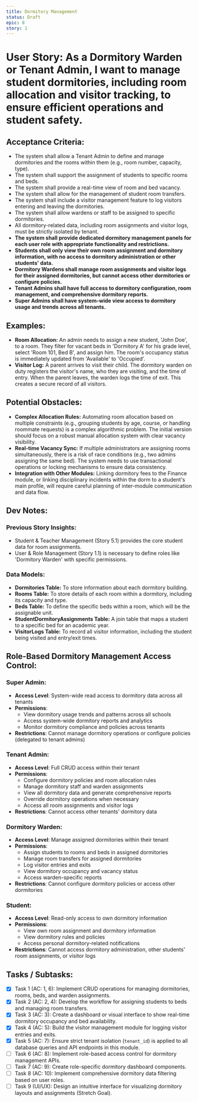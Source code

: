 ```yaml
---
title: Dormitory Management
status: Draft
epic: 8
story: 1
---
```


# User Story: As a Dormitory Warden or Tenant Admin, I want to manage student dormitories, including room allocation and visitor tracking, to ensure efficient operations and student safety.

## Acceptance Criteria:
- The system shall allow a Tenant Admin to define and manage dormitories and the rooms within them (e.g., room number, capacity, type).
- The system shall support the assignment of students to specific rooms and beds.
- The system shall provide a real-time view of room and bed vacancy.
- The system shall allow for the management of student room transfers.
- The system shall include a visitor management feature to log visitors entering and leaving the dormitories.
- The system shall allow wardens or staff to be assigned to specific dormitories.
- All dormitory-related data, including room assignments and visitor logs, must be strictly isolated by tenant.
- **The system shall provide dedicated dormitory management panels for each user role with appropriate functionality and restrictions.**
- **Students shall only view their own room assignment and dormitory information, with no access to dormitory administration or other students' data.**
- **Dormitory Wardens shall manage room assignments and visitor logs for their assigned dormitories, but cannot access other dormitories or configure policies.**
- **Tenant Admins shall have full access to dormitory configuration, room management, and comprehensive dormitory reports.**
- **Super Admins shall have system-wide view access to dormitory usage and trends across all tenants.**

## Examples:
- **Room Allocation:** An admin needs to assign a new student, 'John Doe', to a room. They filter for vacant beds in 'Dormitory A' for his grade level, select 'Room 101, Bed B', and assign him. The room's occupancy status is immediately updated from 'Available' to 'Occupied'.
- **Visitor Log:** A parent arrives to visit their child. The dormitory warden on duty registers the visitor's name, who they are visiting, and the time of entry. When the parent leaves, the warden logs the time of exit. This creates a secure record of all visitors.

## Potential Obstacles:
- **Complex Allocation Rules:** Automating room allocation based on multiple constraints (e.g., grouping students by age, course, or handling roommate requests) is a complex algorithmic problem. The initial version should focus on a robust manual allocation system with clear vacancy visibility.
- **Real-time Vacancy Sync:** If multiple administrators are assigning rooms simultaneously, there is a risk of race conditions (e.g., two admins assigning the same bed). The system needs to use transactional operations or locking mechanisms to ensure data consistency.
- **Integration with Other Modules:** Linking dormitory fees to the Finance module, or linking disciplinary incidents within the dorm to a student's main profile, will require careful planning of inter-module communication and data flow.

## Dev Notes:

### Previous Story Insights:
- Student & Teacher Management (Story 5.1) provides the core student data for room assignments.
- User & Role Management (Story 1.1) is necessary to define roles like 'Dormitory Warden' with specific permissions.

### Data Models:
- **Dormitories Table:** To store information about each dormitory building.
- **Rooms Table:** To store details of each room within a dormitory, including its capacity and type.
- **Beds Table:** To define the specific beds within a room, which will be the assignable unit.
- **StudentDormitoryAssignments Table:** A join table that maps a student to a specific bed for an academic year.
- **VisitorLogs Table:** To record all visitor information, including the student being visited and entry/exit times.

## Role-Based Dormitory Management Access Control:

### Super Admin:
- **Access Level**: System-wide read access to dormitory data across all tenants
- **Permissions**: 
  - View dormitory usage trends and patterns across all schools
  - Access system-wide dormitory reports and analytics
  - Monitor dormitory compliance and policies across tenants
- **Restrictions**: Cannot manage dormitory operations or configure policies (delegated to tenant admins)

### Tenant Admin:
- **Access Level**: Full CRUD access within their tenant
- **Permissions**:
  - Configure dormitory policies and room allocation rules
  - Manage dormitory staff and warden assignments
  - View all dormitory data and generate comprehensive reports
  - Override dormitory operations when necessary
  - Access all room assignments and visitor logs
- **Restrictions**: Cannot access other tenants' dormitory data

### Dormitory Warden:
- **Access Level**: Manage assigned dormitories within their tenant
- **Permissions**:
  - Assign students to rooms and beds in assigned dormitories
  - Manage room transfers for assigned dormitories
  - Log visitor entries and exits
  - View dormitory occupancy and vacancy status
  - Access warden-specific reports
- **Restrictions**: Cannot configure dormitory policies or access other dormitories

### Student:
- **Access Level**: Read-only access to own dormitory information
- **Permissions**:
  - View own room assignment and dormitory information
  - View dormitory rules and policies
  - Access personal dormitory-related notifications
- **Restrictions**: Cannot access dormitory administration, other students' room assignments, or visitor logs

## Tasks / Subtasks:
- [x] Task 1 (AC: 1, 6): Implement CRUD operations for managing dormitories, rooms, beds, and warden assignments.
- [x] Task 2 (AC: 2, 4): Develop the workflow for assigning students to beds and managing room transfers.
- [x] Task 3 (AC: 3): Create a dashboard or visual interface to show real-time dormitory occupancy and bed availability.
- [x] Task 4 (AC: 5): Build the visitor management module for logging visitor entries and exits.
- [x] Task 5 (AC: 7): Ensure strict tenant isolation (`tenant_id`) is applied to all database queries and API endpoints in this module.
- [ ] Task 6 (AC: 8): Implement role-based access control for dormitory management APIs.
- [ ] Task 7 (AC: 9): Create role-specific dormitory dashboard components.
- [ ] Task 8 (AC: 10): Implement comprehensive dormitory data filtering based on user roles.
- [ ] Task 9 (UI/UX): Design an intuitive interface for visualizing dormitory layouts and assignments (Stretch Goal).
